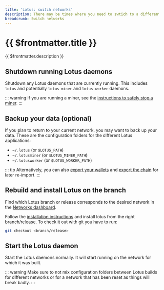 ```yaml
---
title: 'Lotus: switch networks'
description: There may be times where you need to swtich to a different Filecoin network, or need to reconnect to a network after a network reset. This guide will show you how to switch between different Filecoin networks with Lotus.
breadcrumb: Switch networks
---
```


# {{ $frontmatter.title }}

{{ $frontmatter.description }}

## Shutdown running Lotus daemons

Shutdown any Lotus daemons that are currently running. This includes `lotus` and potentially `lotus-miner` and `lotus-worker` daemons.

::: warning
If you are running a miner, see the [instructions to safely stop a miner](../../mine/lotus/daemon-lifecycle.md).
:::

## Backup your data (optional)

If you plan to return to your current network, you may want to back up your data. These are the configuration folders for the different Lotus applications:

- `~/.lotus` (or `$LOTUS_PATH`)
- `~/.lotusminer` (or `$LOTUS_MINER_PATH`)
- `~/.lotusworker` (or `$LOTUS_WORKER_PATH`)

::: tip
Alternatively, you can also [export your wallets](send-and-receive-fil.md) and [export the chain](chain-snapshots.md) for later re-import.
:::

## Rebuild and install Lotus on the branch

Find which Lotus branch or release corresponds to the desired network in the [Networks dashboard](https://networks.filecoin.io).

Follow the [installation instructions](installation) and install lotus from the right branch/release. To check it out with git you have to run:

```sh
git checkout <branch/release>
```

## Start the Lotus daemon

Start the Lotus daemons normally. It will start running on the network for which it was built.

::: warning
Make sure to not mix configuration folders between Lotus builds for different networks or for a network that has been reset as things will break badly.
:::
